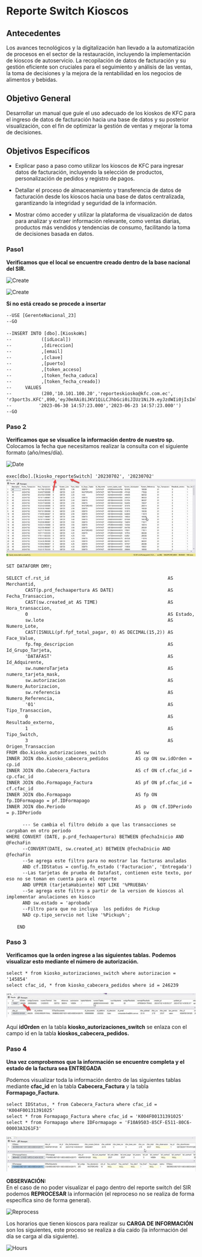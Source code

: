 # Reporte Switch Kioscos  
  

## Antecedentes  

Los avances tecnológicos y la digitalización han llevado a la automatización de procesos en el sector de la restauración, incluyendo la implementación de kioscos de autoservicio. La recopilación de datos de facturación y su gestión eficiente son cruciales para el seguimiento y análisis de las ventas, la toma de decisiones y la mejora de la rentabilidad en los negocios de alimentos y bebidas.  
  
## Objetivo General  
  
Desarrollar un manual que guíe el uso adecuado de los kioskos de KFC para el ingreso de datos de facturación hacia una base de datos y su posterior visualización, con el fin de optimizar la gestión de ventas y mejorar la toma de decisiones.  
  
## Objetivos Específicos  
  
-	Explicar paso a paso como utilizar los kioscos de KFC para ingresar datos de facturación, incluyendo la selección de productos, personalización de pedidos y registro de pagos. 

-	Detallar el proceso de almacenamiento y transferencia de datos de facturación desde los kioscos hacia una base de datos centralizada, garantizando la integridad y seguridad de la información. 

-	Mostrar cómo acceder y utilizar la plataforma de visualización de datos para analizar y extraer información relevante, como ventas diarias, productos más vendidos y tendencias de consumo, facilitando la toma de decisiones basada en datos.  
  
### Paso1  
  

**Verificamos que el local se encuentre creado dentro de la base nacional del SIR.**  

![Create](Images/Create_Base.jpeg)  
  
![Create](Images/KioskoWs_B.jpeg)  
  
**Si no está creado se procede a insertar**  
  

```
--USE [GerenteNacional_23]  
--GO  
      
--INSERT INTO [dbo].[KioskoWs]  
--           ([idLocal])  
--           ,[direccion]  
--           ,[email]  
--           ,[clave]  
--           ,[puerto]  
--           ,[token_acceso]  
--           ,[token_fecha_caduca]  
--           ,[token_fecha_creado])  
--     VALUES  
--           (280,'10.101.100.20','reporteskiosko@kfc.com.ec', 'r3port3s.KFC',890,'eyJ0eXAi0iJKV1QiLCJhbGci0iJIUz1NiJ9.eyJzdWIi0jIsImlzcyI6Imh0dHA6Ly8xMC4xMDEuM'  
--          '2023-06-30 14:57:23.000','2023-06-23 14:57:23.000'')  
--GO
```
  
### Paso 2  
  
**Verificamos que se visualice la información dentro de nuestro sp.**  
Colocamos la fecha que necesitamos realizar la consulta con el siguiente formato (año/mes/día).  
  
![Date](Images/Date_Consult.jpeg)  
  
`exec[dbo].[kiosko_reporteSwitch] '20230702', '20230702'`  
![Date](Images/Date_Consult1.jpeg)  
  
```
SET DATAFORM DMY;  
  
SELECT cf.rst_id                                            AS Merchantid,
       CAST(p.prd_fechaapertura AS DATE)                    AS Fecha_Transaccion,
       CAST(sw.created_at AS TIME)                          AS Hora_transaccion,
       0                                                    AS Estado,
       sw.lote                                              AS Numero_Lote,  
       CAST(ISNULL(pf.fpf_total_pagar, 0) AS DECIMAL(15,2)) AS Face_Value,
       fp.fmp_descripcion                                   AS Id_Grupo_Tarjeta,
       'DATAFAST'                                           AS Id_Adquirente,
       sw.numeroTarjeta                                     AS numero_tarjeta_mask,
       sw.autorizacion                                      AS Numero_Autorizacion,
       sw.referencia                                        AS Numero_Referencia,
       '01'                                                 AS Tipo_Transaccion,
       0                                                    AS Resultado_externo,
       1                                                    AS Tipo_Switch,
       3                                                    AS Origen_Transaccion
FROM dbo.kiosko_autorizaciones_switch           AS sw
INNER JOIN dbo.kiosko_cabecera_pedidos          AS cp ON sw.idOrden = cp.id 
INNER JOIN dbo.Cabecera_Factura                 AS cf ON cf.cfac_id = cp.cfac_id
INNER JOIN dbo.Formapago_Factura                AS pf ON pf.cfac_id = cf.cfac_id
INNER JOIN dbo.Formapago                        AS fp ON fp.IDFormapago = pf.IDFormapago
INNER JOIN dbo.Periodo                          AS p  ON cf.IDPeriodo = p.IDPeriodo  
  
      --- Se cambia el filtro debido a que las transacciones se cargaban en otro periodo  
WHERE CONVERT (DATE, p.prd_fechaapertura) BETWEEN @fechaInicio AND @FechaFin
      --CONVERT(DATE, sw.created_at) BETWEEN @fechaInicio AND @fechaFin
      --Se agrega este filtro para no mostrar las facturas anuladas
      AND cf.IDStatus = config.fn_estado ('Facturacion', 'Entregada')
      --Las tarjetas de prueba de Datafast, contienen este texto, por eso no se toman en cuenta para el reporte  
      AND UPPER (tarjetaHabiente) NOT LIKE '%PRUEBA%'  
      --Se agrega este filtro a partir de la version de kioscos al implementar anulaciones en kiosco  
      AND sw.estado = 'aprobada'  
      --Filtro para que no incluya  los pedidos de Pickup  
      NAD cp.tipo_servcio not like '%Pickup%';  
        
    END   
```
  
### Paso 3  
**Verificamos que la orden ingrese a las siguientes tablas.**
**Podemos visualizar esto mediante el número de autorización.**  
```  
select * from kiosko_autorizaciones_switch where autorizacion = '145854'  
select cfac_id, * from kiosko_cabecera_pedidos where id = 246239 
```
![Tables](Images/Tables.jpeg)  
  
Aquí **idOrden** en la tabla **kiosko_autorizaciones_switch** se enlaza con el campo id en
la tabla **kioskos_cabecera_pedidos.**  
  
### Paso 4  
**Una vez comprobemos que la información se encuentre completa y el estado de la factura sea ENTREGADA**

Podemos visualizar toda la información dentro de las siguientes tablas mediante
**cfac_id** en la tabla **Cabecera_Factura** y la tabla **Formapago_Factura.** 

```
select IDStatus, * from Cabecera_Factura where cfac_id = 'K004F00131391025'  
select * from Formapago_Factura where cfac_id = 'K004F00131391025'  
select * from Formapago where IDFormapago = 'F10A9503-85CF-E511-80C6-00003A3261F3'  
```
![Table](Images/Table_cfac.jpeg)  
  
**OBSERVACIÓN:**  
En el caso de no poder visualizar el pago dentro del reporte switch del SIR podemos
**REPROCESAR** la información (el reproceso no se realiza de forma específica sino
de forma general).  
  
![Reprocess](Images/Reprocess_Information.jpeg)  
  
Los horarios que tienen kioscos para realizar su **CARGA DE INFORMACIÓN** son los
siguientes, este proceso se realiza a día caído (la información del día se carga al día
siguiente).  
  
![Hours](Images/Hours_kioscos.jpeg) 
